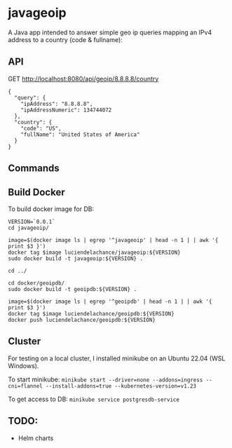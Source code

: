 # javageoip
A Java app intended to answer simple geo ip queries mapping an IPv4 address to a country (code & fullname):

## API
GET [http://localhost:8080/api/geoip/8.8.8.8/country](http://localhost:8080/api/geoip/8.8.8.8/country)

```
{
  "query": {
    "ipAddress": "8.8.8.8",
    "ipAddressNumeric": 134744072
  },
  "country": {
    "code": "US",
    "fullName": "United States of America"
  }
}
```

## Commands

## Build Docker 
To build docker image for DB:
```
VERSION=`0.0.1`
cd javageoip/

image=$(docker image ls | egrep '^javageoip' | head -n 1 | | awk '{ print $3 }')
docker tag $image luciendelachance/javageoip:${VERSION}
sudo docker build -t javageoip:${VERSION} .

cd ../

cd docker/geoipdb/
sudo docker build -t geoipdb:${VERSION} .

image=$(docker image ls | egrep '^geoipdb' | head -n 1 | | awk '{ print $3 }')
docker tag $image luciendelachance/geoipdb:${VERSION}
docker push luciendelachance/geoipdb:${VERSION}
```

## Cluster
For testing on a local cluster, I installed minikube on an Ubuntu 22.04 (WSL Windows).

To start minikube:
`minikube start --driver=none --addons=ingress --cni=flannel --install-addons=true --kubernetes-version=v1.23`

To get access to DB:
`minikube service postgresdb-service`


## TODO:
- Helm charts